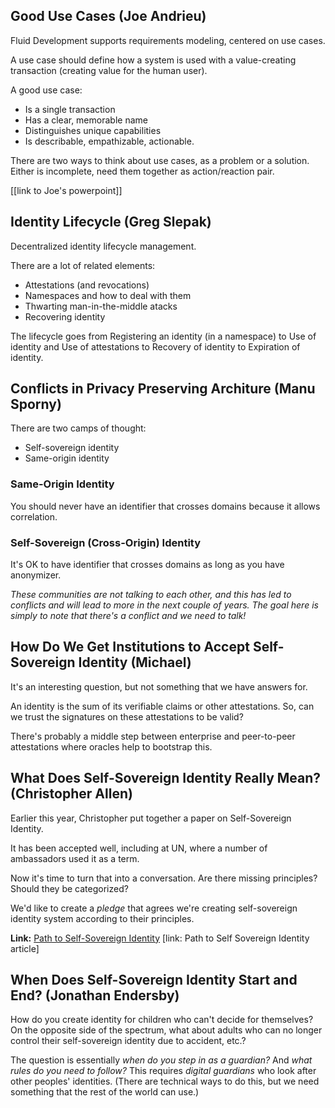 ## Good Use Cases (Joe Andrieu)

Fluid Development supports requirements modeling, centered on use cases. 

A use case should define how a system is used with a value-creating transaction (creating value for the human user).

A good use case:
* Is a single transaction
* Has a clear, memorable name
* Distinguishes unique capabilities
* Is describable, empathizable, actionable.

There are two ways to think about use cases, as a problem or a solution. Either is incomplete, need them together as action/reaction pair.

[[link to Joe's powerpoint]]

## Identity Lifecycle (Greg Slepak)

Decentralized identity lifecycle management.

There are a lot of related elements:
* Attestations (and revocations)
* Namespaces and how to deal with them
* Thwarting man-in-the-middle atacks
* Recovering identity

The lifecycle goes from Registering an identity (in a namespace) to Use of identity and Use of attestations to Recovery of identity to Expiration of identity.

## Conflicts in Privacy Preserving Architure (Manu Sporny)

There are two camps of thought:
* Self-sovereign identity
* Same-origin identity

### Same-Origin Identity

You should never have an identifier that crosses domains because it allows correlation.

### Self-Sovereign (Cross-Origin) Identity

It's OK to have identifier that crosses domains as long as you have anonymizer.

_These communities are not talking to each other, and this has led to conflicts and will lead to more in the next couple of years. The goal here is simply to note that there's a conflict and we need to talk!_

## How Do We Get Institutions to Accept Self-Sovereign Identity (Michael)

It's an interesting question, but not something that we have answers for.

An identity is the sum of its verifiable claims or other attestations. So, can we trust the signatures on these attestations to be valid?

There's probably a middle step between enterprise and peer-to-peer attestations where oracles help to bootstrap this.

## What Does Self-Sovereign Identity Really Mean? (Christopher Allen)

Earlier this year, Christopher put together a paper on Self-Sovereign Identity.

It has been accepted well, including at UN, where a number of ambassadors used it as a term.

Now it's time to turn that into a conversation. Are there missing principles? Should they be categorized?

We'd like to create a _pledge_ that agrees we're creating self-sovereign identity system according to their principles.

**Link:** [Path to Self-Sovereign Identity](http://www.lifewithalacrity.com/2016/04/the-path-to-self-soverereign-identity.html)
[link: Path to Self Sovereign Identity article]

## When Does Self-Sovereign Identity Start and End? (Jonathan Endersby)

How do you create identity for children who can't decide for themselves? On the opposite side of the spectrum, what about adults who can no longer control their self-sovereign identity due to accident, etc.?

The question is essentially _when do you step in as a guardian?_ And _what rules do you need to follow?_ This requires _digital guardians_ who look after other peoples' identities. (There are technical ways to do this, but we need something that the rest of the world can use.)


